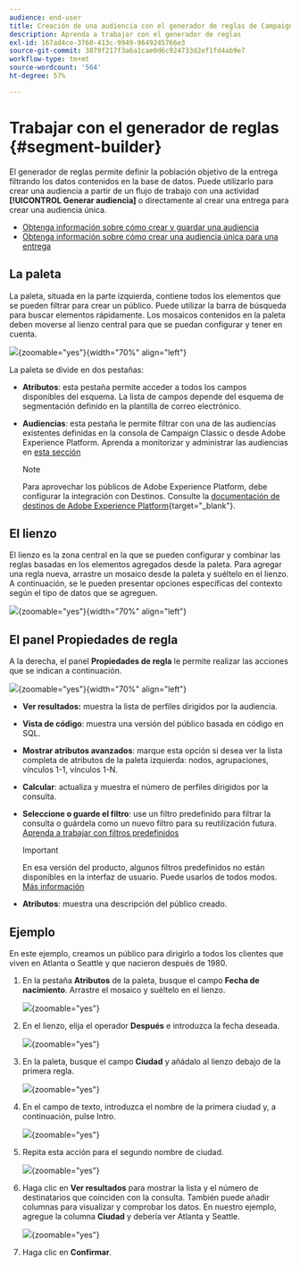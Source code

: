 ```yaml
---
audience: end-user
title: Creación de una audiencia con el generador de reglas de Campaign
description: Aprenda a trabajar con el generador de reglas
exl-id: 167ad4ce-3760-413c-9949-9649245766e3
source-git-commit: 3879f217f3a6a1cae0d6c924733d2ef1fd4ab9e7
workflow-type: tm+mt
source-wordcount: '564'
ht-degree: 57%

---
```


# Trabajar con el generador de reglas {#segment-builder}

El generador de reglas permite definir la población objetivo de la entrega filtrando los datos contenidos en la base de datos. Puede utilizarlo para crear una audiencia a partir de un flujo de trabajo con una actividad **[!UICONTROL Generar audiencia]** o directamente al crear una entrega para crear una audiencia única.

* [Obtenga información sobre cómo crear y guardar una audiencia](create-audience.md)
* [Obtenga información sobre cómo crear una audiencia única para una entrega](one-time-audience.md)

## La paleta

La paleta, situada en la parte izquierda, contiene todos los elementos que se pueden filtrar para crear un público. Puede utilizar la barra de búsqueda para buscar elementos rápidamente. Los mosaicos contenidos en la paleta deben moverse al lienzo central para que se puedan configurar y tener en cuenta.

![](assets/segment-builder2.png){zoomable="yes"}{width="70%" align="left"}

La paleta se divide en dos pestañas:

* **Atributos**: esta pestaña permite acceder a todos los campos disponibles del esquema. La lista de campos depende del esquema de segmentación definido en la plantilla de correo electrónico.

* **Audiencias**: esta pestaña le permite filtrar con una de las audiencias existentes definidas en la consola de Campaign Classic o desde Adobe Experience Platform. Aprenda a monitorizar y administrar las audiencias en [esta sección](manage-audience.md)

  >[!NOTE]
  >
  >Para aprovechar los públicos de Adobe Experience Platform, debe configurar la integración con Destinos. Consulte la [documentación de destinos de Adobe Experience Platform](https://experienceleague.adobe.com/docs/experience-platform/destinations/home.html?lang=es){target="_blank"}.

## El lienzo

El lienzo es la zona central en la que se pueden configurar y combinar las reglas basadas en los elementos agregados desde la paleta. Para agregar una regla nueva, arrastre un mosaico desde la paleta y suéltelo en el lienzo. A continuación, se le pueden presentar opciones específicas del contexto según el tipo de datos que se agreguen.

![](assets/segment-builder4.png){zoomable="yes"}{width="70%" align="left"}

## El panel Propiedades de regla

A la derecha, el panel **Propiedades de regla** le permite realizar las acciones que se indican a continuación.

![](assets/segment-builder5.png){zoomable="yes"}{width="70%" align="left"}

* **Ver resultados:** muestra la lista de perfiles dirigidos por la audiencia.
* **Vista de código**: muestra una versión del público basada en código en SQL.
* **Mostrar atributos avanzados**: marque esta opción si desea ver la lista completa de atributos de la paleta izquierda: nodos, agrupaciones, vínculos 1-1, vínculos 1-N.
* **Calcular**: actualiza y muestra el número de perfiles dirigidos por la consulta.
* **Seleccione o guarde el filtro**: use un filtro predefinido para filtrar la consulta o guárdela como un nuevo filtro para su reutilización futura. [Aprenda a trabajar con filtros predefinidos](../get-started/predefined-filters.md)

  >[!IMPORTANT]
  >
  >En esa versión del producto, algunos filtros predefinidos no están disponibles en la interfaz de usuario. Puede usarlos de todos modos. [Más información](../get-started/guardrails.md#predefined-filters-filters-guardrails-limitations)

* **Atributos**: muestra una descripción del público creado.

## Ejemplo

En este ejemplo, creamos un público para dirigirlo a todos los clientes que viven en Atlanta o Seattle y que nacieron después de 1980.

1. En la pestaña **Atributos** de la paleta, busque el campo **Fecha de nacimiento**. Arrastre el mosaico y suéltelo en el lienzo.

   ![](assets/segment-builder6.png){zoomable="yes"}

1. En el lienzo, elija el operador **Después** e introduzca la fecha deseada.

   ![](assets/segment-builder7.png){zoomable="yes"}

1. En la paleta, busque el campo **Ciudad** y añádalo al lienzo debajo de la primera regla.

   ![](assets/segment-builder8.png){zoomable="yes"}

1. En el campo de texto, introduzca el nombre de la primera ciudad y, a continuación, pulse Intro.

   ![](assets/segment-builder9.png){zoomable="yes"}

1. Repita esta acción para el segundo nombre de ciudad.

   ![](assets/segment-builder10.png){zoomable="yes"}

1. Haga clic en **Ver resultados** para mostrar la lista y el número de destinatarios que coinciden con la consulta. También puede añadir columnas para visualizar y comprobar los datos. En nuestro ejemplo, agregue la columna **Ciudad** y debería ver Atlanta y Seattle.

   ![](assets/segment-builder11.png){zoomable="yes"}

1. Haga clic en **Confirmar**.